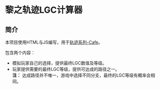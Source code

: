 # 黎之轨迹LGC计算器

## 简介

本项目使用HTML与JS编写，用于[轨迹系列-Cafe](https://trails-game.com/kuro-lgc-calculator/)。  

包含两个内容：  
- 模拟玩家自己的选择，提供最终LGC数值及等级。  
- 玩家提供需要的最终LGC等级，提供可达成的路径之一。  
**注：** 达成路径并不唯一，游戏中选择不同分支，最终的LGC等级有概率会相同。

